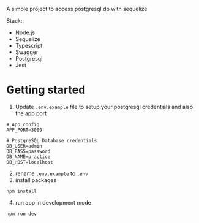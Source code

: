A simple project to access postgresql db with sequelize

Stack:
* Node.js
* Sequelize
* Typescript
* Swagger
* Postgresql
* Jest

# Getting started
1. Update ```.env.example``` file to setup your postgresql credentials and also the app port
```
# App config
APP_PORT=3000

# PostgreSQL Database credentials
DB_USER=admin
DB_PASS=password
DB_NAME=practice
DB_HOST=localhost
```

2. rename ```.env.example``` to ```.env```
3. install packages
```
npm install
```
4. run app in development mode
```
npm run dev
```
